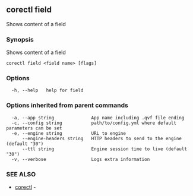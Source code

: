 ## corectl field

Shows content of a field

### Synopsis

Shows content of a field

```
corectl field <field name> [flags]
```

### Options

```
  -h, --help   help for field
```

### Options inherited from parent commands

```
  -a, --app string              App name including .qvf file ending
  -c, --config string           path/to/config.yml where default parameters can be set
  -e, --engine string           URL to engine
      --engine-headers string   HTTP headers to send to the engine (default "30")
      --ttl string              Engine session time to live (default "30")
  -v, --verbose                 Logs extra information
```

### SEE ALSO

* [corectl](corectl.md)	 - 

